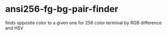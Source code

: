 # ansi256-fg-bg-pair-finder
finds opposite color to a given one for 256 color terminal by RGB difference and HSV
